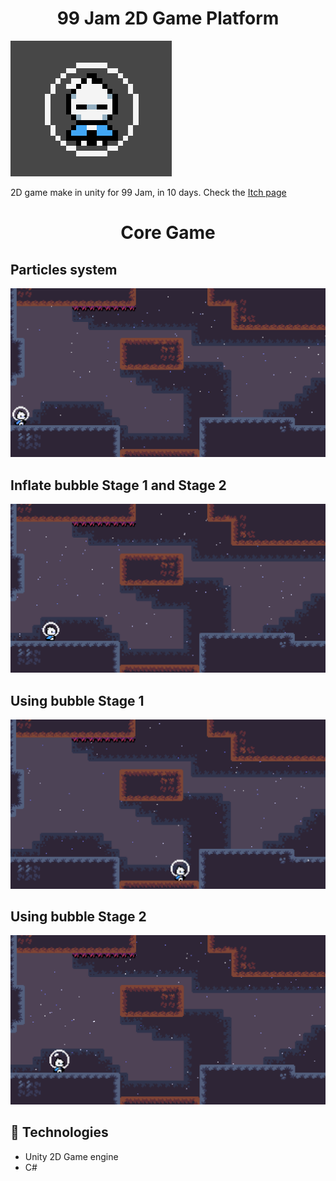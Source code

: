 <h1 align="center"> 99 Jam 2D Game Platform </h1>
<img src="./Assets/Gif/player-gif.gif" alt="player insides bubble" />
<p>2D game make in unity for 99 Jam, in 10 days. Check the <a href="https://nymphdev.itch.io/bubbleguy">Itch page</a></p>

<h1 align="center">Core Game</h1>
<h2>Particles system </h2>
<img src="./Assets/Gif/BubbleGuy.gif" alt="player around the 2D scene and some cool particles" />

<h2>Inflate bubble Stage 1 and Stage 2</h2>
<img width src="./Assets/Gif/BubbleGuy_bubblestages.gif" alt="player inflating bubble" />
<br>
<h2>Using bubble Stage 1</h2>
<img src="./Assets/Gif/BubbleGuy_bubblejump.gif" alt="player using bubble stage 1" />
<br>
<h2>Using bubble Stage 2</h2>
<img src="./Assets/Gif/BubbleGuy_bubbledash.gif" alt="player using bubble stage 2" />
<br>
<h2>🚀 Technologies</h2>
<ul>
<li>
Unity 2D Game engine
</li>
<li>
C#
</li>	
<u>
